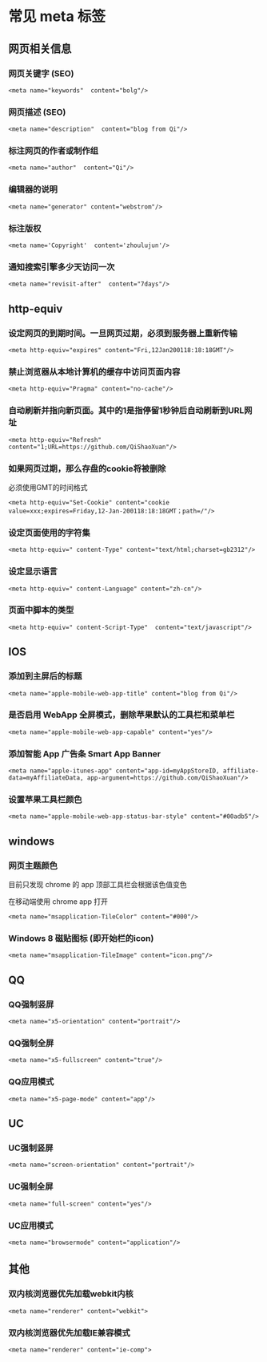 # 常见 meta 标签

## 网页相关信息

### 网页关键字 (SEO)
```
<meta name="keywords"  content="bolg"/>
```

### 网页描述 (SEO)
```
<meta name="description"  content="blog from Qi"/>
```

### 标注网页的作者或制作组
```
<meta name="author"  content="Qi"/>
```

### 编辑器的说明
```
<meta name="generator" content="webstrom"/> 
```

### 标注版权
```
<meta name='Copyright'  content='zhoulujun'/>
```

### 通知搜索引擎多少天访问一次
```
<meta name="revisit-after"  content="7days"/>
```
## http-equiv

### 设定网页的到期时间。一旦网页过期，必须到服务器上重新传输
```
<meta http-equiv="expires" content="Fri,12Jan200118:18:18GMT"/> 
```

### 禁止浏览器从本地计算机的缓存中访问页面内容
```
<meta http-equiv="Pragma" content="no-cache"/> 
```
### 自动刷新并指向新页面。其中的1是指停留1秒钟后自动刷新到URL网址
```
<meta http-equiv="Refresh" content="1;URL=https://github.com/QiShaoXuan"/>
```
### 如果网页过期，那么存盘的cookie将被删除
必须使用GMT的时间格式
```
<meta http-equiv="Set-Cookie" content="cookie value=xxx;expires=Friday,12-Jan-200118:18:18GMT；path=/"/>
```

### 设定页面使用的字符集
```
<meta http-equiv=" content-Type" content="text/html;charset=gb2312"/> 
```

### 设定显示语言
```
<meta http-equiv=" content-Language" content="zh-cn"/> 
```

### 页面中脚本的类型
```
<meta http-equiv=" content-Script-Type"  content="text/javascript"/>
```

## IOS 

### 添加到主屏后的标题
```
<meta name="apple-mobile-web-app-title" content="blog from Qi"/>
```

### 是否启用 WebApp 全屏模式，删除苹果默认的工具栏和菜单栏

```
<meta name="apple-mobile-web-app-capable" content="yes"/>
```

### 添加智能 App 广告条 Smart App Banner

```
<meta name="apple-itunes-app" content="app-id=myAppStoreID, affiliate-data=myAffiliateData, app-argument=https://github.com/QiShaoXuan"/>
```

### 设置苹果工具栏颜色
```
<meta name="apple-mobile-web-app-status-bar-style" content="#00adb5"/>
```

## windows

### 网页主题颜色
目前只发现 chrome 的 app 顶部工具栏会根据该色值变色

在移动端使用 chrome app 打开
```
<meta name="msapplication-TileColor" content="#000"/>  
``` 

### Windows 8 磁贴图标 (即开始栏的icon)
```
<meta name="msapplication-TileImage" content="icon.png"/> 
```

## QQ
### QQ强制竖屏
```
<meta name="x5-orientation" content="portrait"/>
```

### QQ强制全屏
```
<meta name="x5-fullscreen" content="true"/>
```
### QQ应用模式
```
<meta name="x5-page-mode" content="app"/>
```
## UC
### UC强制竖屏
```
<meta name="screen-orientation" content="portrait"/>
```
### UC强制全屏
```
<meta name="full-screen" content="yes"/>
```
### UC应用模式
```
<meta name="browsermode" content="application"/>
```
## 其他
### 双内核浏览器优先加载webkit内核
```
<meta name="renderer" content="webkit">
```
### 双内核浏览器优先加载IE兼容模式
```
<meta name="renderer" content="ie-comp">
```